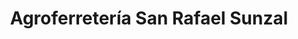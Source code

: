 ---
title: "Agroferretería San Rafael Sunzal"
url: /el-sunzal/agroferreteria-san-rafael-sunzal/
shop: hardware
---